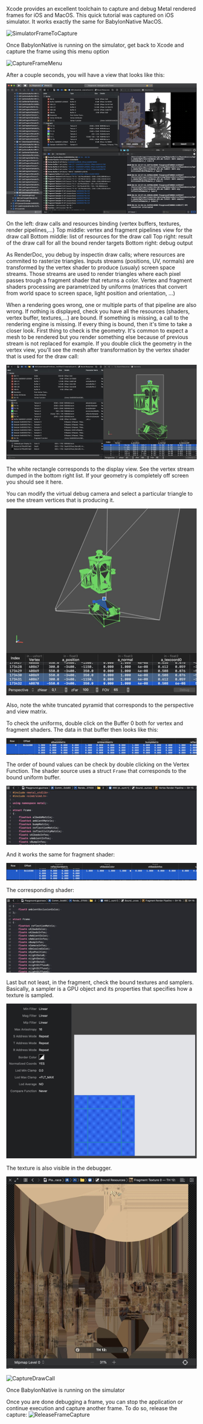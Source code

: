 Xcode provides an excellent toolchain to capture and debug Metal rendered frames for iOS and MacOS.
This quick tutorial was captured on iOS simulator. It works exactly the same for BabylonNative MacOS.

![SimulatorFrameToCapture](Images/FrameCaptureiOS/SimulatorFrameToCapture.png)

Once BabylonNative is running on the simulator, get back to Xcode and capture the frame using this menu option

![CaptureFrameMenu](Images/FrameCaptureiOS/CaptureFrameMenu.png)

After a couple seconds, you will have a view that looks like this:

![CaptureResult](Images/FrameCaptureiOS/CaptureResult.jpg)

On the left: draw calls and resources binding (vertex buffers, textures, render pipelines,...)
Top middle: vertex and fragment pipelines view for the draw call
Bottom middle: list of resources for the draw call
Top right: result of the draw call for all the bound render targets
Bottom right: debug output

As RenderDoc, you debug by inspectin draw calls; where resources are commited to rasterize triangles.
Inputs streams (positions, UV, normals) are transformed by the vertex shader to produce (usualy) screen space streams.
Those streams are used to render triangles where each pixel passes trough a fragment shader that returns a color.
Vertex and fragment shaders processing are parametrized by uniforms (matrices that convert from world space to screen space, light position and orientation, ...)

When a rendering goes wrong, one or multiple parts of that pipeline are also wrong.
If nothing is displayed, check you have all the resources (shaders, vertex buffer, textures,...) are bound.
If something is missing, a call to the rendering engine is missing.
If every thing is bound, then it's time to take a closer look.
First thing to check is the geometry. It's common to expect a mesh to be rendered but you render something else because of previous stream is not replaced for example.
If you double click the geometry in the vertex view, you'll see the mesh after transformation by the vertex shader that is used for the draw call:

![CaptureGeometry](Images/FrameCaptureiOS/CaptureGeometry.jpg)

The white rectangle corresponds to the display view.
See the vertex stream dumped in the bottom right list.
If your geometry is completely off screen you should see it here.

You can modify the virtual debug camera and select a particular triangle to see the stream vertices that is producing it.

![CaptureGeometryReview](Images/FrameCaptureiOS/CaptureGeometryReview.jpg)

Also, note the white truncated pyramid that corresponds to the perspective and view matrix.

To check the uniforms, double click on the Buffer 0 both for vertex and fragment shaders.
The data in that buffer then looks like this:

![CaptureVertexUniforms](Images/FrameCaptureiOS/CaptureVertexUniforms.jpg)

The order of bound values can be check by double clicking on the Vertex Function. The shader source uses a struct ```Frame``` that corresponds to the bound uniform buffer.

![CaptureVertexShaderSource](Images/FrameCaptureiOS/CaptureVertexShaderSource.jpg)

And it works the same for fragment shader:

![CaptureFragmentUniforms](Images/FrameCaptureiOS/CaptureFragmentUniforms.jpg)

The corresponding shader:

![CaptureFragmentShaderSource](Images/FrameCaptureiOS/CaptureFragmentShaderSource.jpg)

Last but not least, in the fragment, check the bound textures and samplers.
Basically, a sampler is a GPU object and its properties that specifies how a texture is sampled.

![Sampler](Images/FrameCaptureiOS/Sampler.jpg)

The texture is also visible in the debugger.

![Texture](Images/FrameCaptureiOS/Texture.jpg)



![CaptureDrawCall](Images/FrameCaptureiOS/CaptureDrawCall.png)

Once BabylonNative is running on the simulator














Once you are done debugging a frame, you can stop the application or continue execution and capture another frame.
To do so, release the capture:
![ReleaseFrameCapture](Images/FrameCaptureiOS/ReleaseFrameCapture.png)